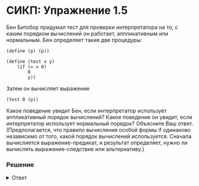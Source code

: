 # СИКП: Упражнение 1.5
Бен Битобор придумал тест для проверки интерпретатора на то, с каким порядком вычислений он работает, аппликативным или нормальным. Бен определяет такие две процедуры:

```
(define (p) (p))

(define (test x y)
    (if (= x 0)
        0
        y))
```

Затем он вычисляет выражение

```
(test 0 (p))
```

Какое поведение увидит Бен, если интерпретатор использует аппликативный порядок вычислений? Какое поведение он увидит, если интерпретатор использует нормальный порядок? Объясните Ваш ответ. (Предполагается, что правило вычисления особой формы if одинаково независимо от того, какой порядок вычислений используется. Сначала вычисляется выражение-предикат, и результат определяет, нужно ли вычислять выражение-следствие или альтернативу.)

### Решение

<details> 
<summary>Ответ</summary>

Функция `p` рекурсивная без точки выхода из рекурсии.

При аппликативном порядке вычислений сначала полностью вычисляются операнды, а затем происходит вычисление процедуры с вычисленными значениями операндов. В данном сценарии будет ошибка.

При нормальном порядке операнды вычисляются не сразу, а лишь по мере необходимости при использовании в теле процедуры. В данном сценарии ошибки не будет, так как не будет вычислен операнд с вызовом функции `p`

В Lisp используется аппликативный порядок вычислений.
</details>

